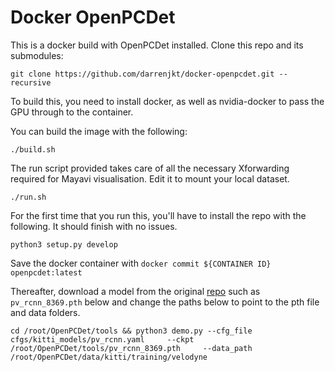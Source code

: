 # Docker OpenPCDet

This is a docker build with OpenPCDet installed. Clone this repo and its submodules:
```
git clone https://github.com/darrenjkt/docker-openpcdet.git --recursive
```


To build this, you need to install docker, as well as nvidia-docker to pass the GPU through to the container.

You can build the image with the following: 
```
./build.sh
```
The run script provided takes care of all the necessary Xforwarding required for Mayavi visualisation. Edit it to mount your local dataset.
```
./run.sh
```
For the first time that you run this, you'll have to install the repo with the following. It should finish with no issues.
```
python3 setup.py develop

```
Save the docker container with `docker commit ${CONTAINER ID} openpcdet:latest` 


Thereafter, download a model from the original [repo](https://github.com/open-mmlab/OpenPCDet/tree/master) such as `pv_rcnn_8369.pth` below and change the paths below to point to the pth file and data folders.
```
cd /root/OpenPCDet/tools && python3 demo.py --cfg_file cfgs/kitti_models/pv_rcnn.yaml     --ckpt /root/OpenPCDet/tools/pv_rcnn_8369.pth     --data_path /root/OpenPCDet/data/kitti/training/velodyne
```
